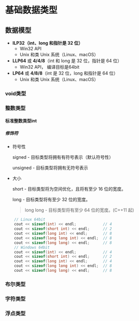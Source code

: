 # 基础数据类型

## 数据模型

- **ILP32（int、long 和指针是 32 位）**
	- Win32 API
	- Unix 和类 Unix 系统（Linux、macOS）
- **LLP64** 或 **4/4/8**（int 和 long 是 32 位，指针是 64 位）
	- Win32 API， 编译目标是64bit
- **LP64** 或 **4/8/8**（int 是 32 位，long 和指针是 64 位）
	- Unix 和类 Unix 系统（Linux、macOS）

### void类型

### 整数类型

#### 标准整数类型int

##### 修饰符

- 符号性

	signed - 目标类型将拥有有符号表示（默认符号性）

	unsigned - 目标类型将拥有无符号表示

- 大小

	short - 目标类型将为空间优化，且将有至少 16 位的宽度。

	long - 目标类型将有至少 32 位的宽度。

	>  long long - 目标类型将有至少 64 位的宽度。(C++11 起) 

```cpp
	// Linux 64bit
    cout << sizeof(int) << endl;            // 4
    cout << sizeof(short int) << endl;      // 2
    cout << sizeof(long int) << endl;       // 8
    cout << sizeof(long long int) << endl;  // 8
    cout << sizeof(long long) << endl;      // 8
	// Windows 64bit
	cout << sizeof(int) << endl;            // 4
    cout << sizeof(short int) << endl;      // 2
    cout << sizeof(long int) << endl;       // 4
    cout << sizeof(long long int) << endl;  // 8
    cout << sizeof(long long) << endl;      // 8
```

### 布尔类型

### 字符类型

### 浮点类型

